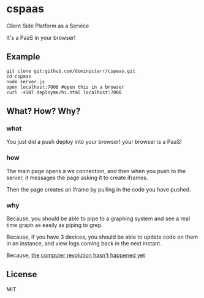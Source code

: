 # cspaas

Client Side Platform as a Service

It's a PaaS in your browser!

## Example

```
git clone git:github.com/dominictarr/cspaas.git
cd cspaas
node server.js
open localhost:7000 #open this in a browser
curl -sSNT deployme/hi.html localhost:7000
```


## What? How? Why?

### what

You just did a push deploy into your browser!
your browser is a PaaS!

### how

The main page opens a ws connection, and then when you push
to the server, it messages the page asking it to create iframes.

Then the page creates an iframe by pulling in the code you have pushed.

### why

Because, you should be able to pipe to a graphing system and see a real time graph as easily as piping to grep.

Because, if you have 3 devices, you should be able to update code on them in an instance, and view logs coming back in the next instant.

Because, [the computer revolution hasn't happened yet](http://www.youtube.com/watch?v=oKg1hTOQXoY)

## License

MIT

